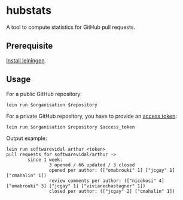 # hubstats

A tool to compute statistics for GitHub pull requests.

## Prerequisite

[Install leiningen](http://leiningen.org/#install).


## Usage

For a public GitHub repository:
```shell
lein run $organisation $repository
```

For a private GitHub repository, you have to provide an 
[access token](https://help.github.com/articles/creating-an-access-token-for-command-line-use/):
```shell
lein run $organisation $repository $access_token
```

Output example:

```shell
lein run softwarevidal arthur <token>
pull requests for softwarevidal/arthur ->
        since 1 week:
                3 opened / 66 updated / 3 closed
                opened per author: (["omabrouki" 1] ["jcgay" 1] ["cmahalin" 1])
                review comments per author: (["nicokosi" 4] ["omabrouki" 3] ["jcgay" 1] ["vivianechastagner" 1])
                closed per author: (["jcgay" 2] ["cmahalin" 1])
```
